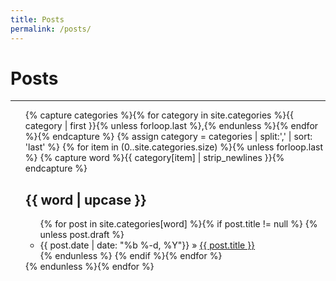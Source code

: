 ```yaml
---
title: Posts
permalink: /posts/
---
```


<div class="home">
  <h1 class="page-heading">Posts</h1>

<hr>

  <ul class="post-list">
{% capture categories %}{% for category in site.categories %}{{ category | first }}{% unless forloop.last %},{% endunless %}{% endfor %}{% endcapture %}
{% assign category = categories | split:',' | sort: 'last' %}
{% for item in (0..site.categories.size) %}{% unless forloop.last %}
{% capture word %}{{ category[item] | strip_newlines }}{% endcapture %}
<h2 class="category" id="{{ word }}">{{ word | upcase }}</h2>
<ul>
{% for post in site.categories[word] %}{% if post.title != null %}
{% unless post.draft %}
<li><span>{{ post.date | date: "%b %-d, %Y"}}</span> » <a href="{{ site.baseurl}}{{ post.url }}">{{ post.title }}</a></li>
{% endunless %}
{% endif %}{% endfor %}
</ul>
{% endunless %}{% endfor %}
  </ul>

</div>

